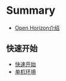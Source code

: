 # Summary

* [Open Horizon介绍](README.md)

## 快速开始

* [快速开始](./quick-start/all-in-one.md)
* [单机环境](./quick-start/all-in-one-vm.md)
